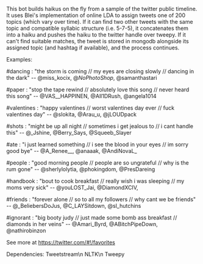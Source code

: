 This bot builds haikus on the fly from a sample of the twitter public timeline. It uses Blei's implementation of online LDA to assign tweets one of 200 topics (which vary over time). If it can find two other tweets with the same topic and compatible syllabic structure (i.e. 5-7-5), it concatenates them into a haiku and pushes the haiku to the twitter handle over tweepy. If it can't find suitable matches, the tweet is stored in mongodb alongside its assigned topic (and hashtag if available), and the process continues.

Examples:

#dancing : "the storm is coming // my eyes are closing slowly // dancing in the dark" -- @miss_kocix, @_NoPhotoShop_, @samanthastari

#paper : "stop the tape rewind // absolutely love this song // never heard this song" -- @VAS__HAPPINEN, @All1DRush, @angela1014

#valentines : "happy valentines // worst valentines day ever // fuck valentines day" -- @slokita, @Arau_u, @jLOUDpack

#shots : "might be up all night // sometimes i get jealous to // i cant handle this" -- @_Jshine, @Berry_Says, @Squeeb_Slayer

#ate : "i just learned something // i see the blood in your eyes // im sorry good bye" -- @A_Renee__, @anaaak, @AndiNovaL_

#people : "good morning people // people are so ungrateful // why is the rum gone" -- @sherlylolytia, @phokingdom, @PresDareing

#handbook : "bout to cook breakfast // really wish i was sleeping // my moms very sick" -- @youLOST_Jai, @DiamondXCIV,

#friends : "forever alone // so to all my followers // why cant we be friends" -- @_BeliebersDoJus, @C_LAYSitdown, @sl_hutchins

#ignorant : "big booty judy // just made some bomb ass breakfast // diamonds in her veins" -- @Amari_Byrd, @ABitchPipeDown, @nathirobinzon

See more at https://twitter.com/#!/favorites 

Dependencies:
Tweetstream\n
NLTK\n
Tweepy